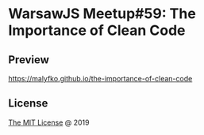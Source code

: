 # WarsawJS Meetup#59: The Importance of Clean Code

## Preview

<https://malyfko.github.io/the-importance-of-clean-code>

## License

[The MIT License](http://en.wikipedia.org/wiki/MIT_License) @ 2019
